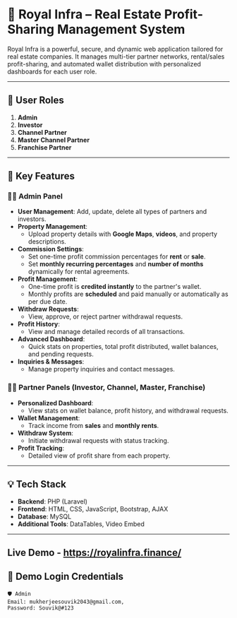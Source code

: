 # 🏢 Royal Infra – Real Estate Profit-Sharing Management System

Royal Infra is a powerful, secure, and dynamic web application tailored for real estate companies. It manages multi-tier partner networks, rental/sales profit-sharing, and automated wallet distribution with personalized dashboards for each user role.

---

## 🔐 User Roles

1. **Admin**
2. **Investor**
3. **Channel Partner**
4. **Master Channel Partner**
5. **Franchise Partner**

---

## 🚀 Key Features

### 👨‍💼 Admin Panel
- **User Management**: Add, update, delete all types of partners and investors.
- **Property Management**:
  - Upload property details with **Google Maps**, **videos**, and property descriptions.
- **Commission Settings**:
  - Set one-time profit commission percentages for **rent** or **sale**.
  - Set **monthly recurring percentages** and **number of months** dynamically for rental agreements.
- **Profit Management**:
  - One-time profit is **credited instantly** to the partner's wallet.
  - Monthly profits are **scheduled** and paid manually or automatically as per due date.
- **Withdraw Requests**:
  - View, approve, or reject partner withdrawal requests.
- **Profit History**:
  - View and manage detailed records of all transactions.
- **Advanced Dashboard**:
  - Quick stats on properties, total profit distributed, wallet balances, and pending requests.
- **Inquiries & Messages**:
  - Manage property inquiries and contact messages.

### 🧑‍🤝 Partner Panels (Investor, Channel, Master, Franchise)
- **Personalized Dashboard**:
  - View stats on wallet balance, profit history, and withdrawal requests.
- **Wallet Management**:
  - Track income from **sales** and **monthly rents**.
- **Withdraw System**:
  - Initiate withdrawal requests with status tracking.
- **Profit Tracking**:
  - Detailed view of profit share from each property.

---

## 💡 Tech Stack

- **Backend**: PHP (Laravel)
- **Frontend**: HTML, CSS, JavaScript, Bootstrap, AJAX
- **Database**: MySQL
- **Additional Tools**: DataTables, Video Embed


---

## Live Demo - https://royalinfra.finance/

## 🔑 Demo Login Credentials

```plaintext
🛡️ Admin
Email: mukherjeesouvik2043@gmail.com,
Password: Souvik@#123


